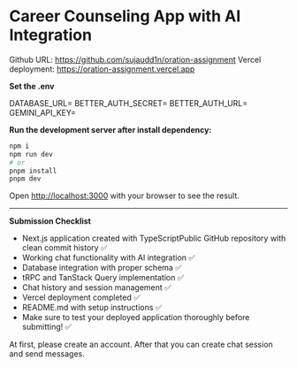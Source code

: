 # Career Counseling App with AI Integration

Github URL: https://github.com/sujaudd1n/oration-assignment
Vercel deployment: https://oration-assignment.vercel.app

**Set the .env**

DATABASE_URL=
BETTER_AUTH_SECRET=
BETTER_AUTH_URL=
GEMINI_API_KEY=

**Run the development server after install dependency:**

```bash
npm i
npm run dev
# or
pnpm install
pnpm dev
```

Open [http://localhost:3000](http://localhost:3000) with your browser to see the result.

---

**Submission Checklist**

- Next.js application created with TypeScriptPublic GitHub repository with clean commit history ✅
- Working chat functionality with AI integration ✅
- Database integration with proper schema ✅
- tRPC and TanStack Query implementation ✅
- Chat history and session management ✅
- Vercel deployment completed ✅
- README.md with setup instructions ✅
- Make sure to test your deployed application thoroughly before submitting! ✅

At first, please create an account. After that you can create chat session
and send messages.
